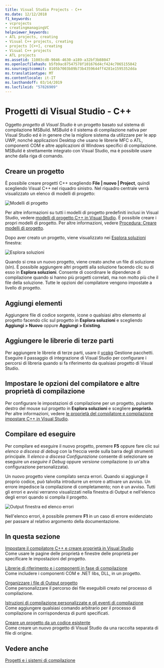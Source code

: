 ```yaml
---
title: Visual Studio Projects - C++
ms.date: 12/12/2018
f1_keywords:
- vcprojects
- creatingmanagingVC
helpviewer_keywords:
- ATL projects, creating
- Visual C++ projects, creating
- projects [C++], creating
- Visual C++ projects
- ATL projects
ms.assetid: 11003cd8-9046-4630-a189-a32bf3b88047
ms.openlocfilehash: b5fb9ac87547578f101676d4cf424c7065155842
ms.sourcegitcommit: 8105b7003b89b73b4359644ff4281e1595352dda
ms.translationtype: MT
ms.contentlocale: it-IT
ms.lasthandoff: 03/14/2019
ms.locfileid: "57826909"
---
```

# <a name="visual-studio-projects---c"></a>Progetti di Visual Studio - C++

Oggetto *progetto di Visual Studio* è un progetto basato sul sistema di compilazione MSBuild. MSBuild è il sistema di compilazione nativa per Visual Studio ed è in genere che la migliore sistema da utilizzare per le app UWP, nonché applicazioni Desktop che usano le librerie MFC o ATL, componenti COM e altre applicazioni di Windows specifici di compilazione. MSBuild è strettamente integrato con Visual Studio, ma è possibile usare anche dalla riga di comando. 

## <a name="create-a-project"></a>Creare un progetto

È possibile creare progetti C++ scegliendo **File &#124; nuovo &#124; Project**, quindi scegliendo Visual C++ nel riquadro sinistro. Nel riquadro centrale verrà visualizzato un elenco di modelli di progetto: 

   ![Modelli di progetto](../media/vs2017-new-project.png "Finestra di dialogo Nuovo progetto di Visual Studio 2017")

Per altre informazioni su tutti i modelli di progetto predefiniti inclusi in Visual Studio, vedere [modelli di progetto C++ in Visual Studio](reference/visual-cpp-project-types.md). È possibile creare i propri modelli di progetto. Per altre informazioni, vedere [Procedura: Creare modelli di progetto](/visualstudio/ide/how-to-create-project-templates).

Dopo aver creato un progetto, viene visualizzato nei [Esplora soluzioni](/visualstudio/ide/solutions-and-projects-in-visual-studio) finestra:

   ![Esplora soluzioni](media/mathlibrary-solution-explorer-153.png)

Quando si crea un nuovo progetto, viene creato anche un file di soluzione (sln). È possibile aggiungere altri progetti alla soluzione facendo clic su di esso in **Esplora soluzioni**. Consente di coordinare le dipendenze di compilazione quando si hanno più progetti correlati, ma non molto più che il file della soluzione. Tutte le opzioni del compilatore vengono impostate a livello di progetto.

## <a name="add-items"></a>Aggiungi elementi

Aggiungere file di codice sorgente, icone o qualsiasi altro elemento al progetto facendo clic sul progetto in **Esplora soluzioni** e scegliendo **Aggiungi > Nuovo** oppure **Aggiungi > Existing**.

## <a name="add-third-party-libraries"></a>Aggiungere le librerie di terze parti

Per aggiungere le librerie di terze parti, usare il [vcpkg](../vcpkg.md) Gestione pacchetti. Eseguire il passaggio di integrazione di Visual Studio per configurare i percorsi di libreria quando si fa riferimento da qualsiasi progetto di Visual Studio. 

## <a name="set-compiler-options-and-other-build-properties"></a>Impostare le opzioni del compilatore e altre proprietà di compilazione

Per configurare le impostazioni di compilazione per un progetto, pulsante destro del mouse sul progetto in **Esplora soluzioni** e scegliere **proprietà**. Per altre informazioni, vedere [le proprietà del compilatore e compilazione impostare C++ in Visual Studio](working-with-project-properties.md).

## <a name="compile-and-run"></a>Compilare ed eseguire

Per compilare ed eseguire il nuovo progetto, premere **F5** oppure fare clic sui *elenco a discesa di debug* con la freccia verde sulla barra degli strumenti principale. Il *elenco a discesa Configurazione* consente di selezionare se eseguire un *eseguire il Debug* oppure *versione* compilazione (o un'altra configurazione personalizzata).

Un nuovo progetto viene compilato senza errori. Quando si aggiunge il proprio codice, può talvolta introdurre un errore o attivare un avviso. Un errore impedisce la compilazione di completamento; non è un avviso. Tutti gli errori e avvisi verranno visualizzati nella finestra di Output e nell'elenco degli errori quando si compila il progetto. 

   ![Output finestra ed elenco errori](../media/vs2017-output-error-list.png)

Nell'elenco errori, è possibile premere **F1** in un caso di errore evidenziato per passare al relativo argomento della documentazione.

## <a name="in-this-section"></a>In questa sezione

[Impostare il compilatore C++ e creare proprietà in Visual Studio](working-with-project-properties.md)<br/>
Come usare le pagine delle proprietà e finestre delle proprietà per specificare le impostazioni del progetto.

[Librerie di riferimento e i componenti in fase di compilazione](adding-references-in-visual-cpp-projects.md)<br/>
Come includere i componenti COM e .NET libs, DLL, in un progetto.
 
[Organizzare i file di Output progetto](how-to-organize-project-output-files-for-builds.md)<br/>
Come personalizzare il percorso dei file eseguibili creato nel processo di compilazione.

[Istruzioni di compilazione personalizzate e gli eventi di compilazione](understanding-custom-build-steps-and-build-events.md)<br/>
Come aggiungere qualsiasi comando arbitrario per il processo di compilazione in corrispondenza di punti specificati.

[Creare un progetto da un codice esistente](how-to-create-a-cpp-project-from-existing-code.md)<br/>
Come creare un nuovo progetto di Visual Studio da una raccolta separata di file di origine.

## <a name="see-also"></a>Vedere anche

[Progetti e i sistemi di compilazione](projects-and-build-systems-cpp.md)<br>
